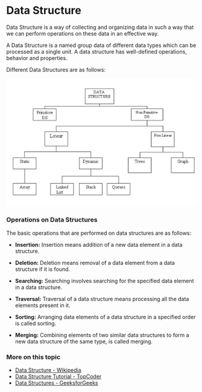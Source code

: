 # Data Structure

Data Structure is a way of collecting and organizing data in such a way that we can perform operations on these data in an effective way.

A Data Structure is a named group data of different data types which can be processed as a single unit. A data structure has well-defined operations, behavior and properties.

Different Data Structures are as follows:

![Data Structure Types](./data-structure.jpg)

### Operations on Data Structures

The basic operations that are performed on data structures are as follows:

* **Insertion:** Insertion means addition of a new data element in a data structure.

* **Deletion:** Deletion means removal of a data element from a data structure if it is found.

* **Searching:** Searching involves searching for the specified data element in a data structure.

* **Traversal:** Traversal of a data structure means processing all the data elements present in it.

* **Sorting:** Arranging data elements of a data structure in a specified order is called sorting.

* **Merging:** Combining elements of two similar data structures to form a new data structure of the same type, is called merging.


### More on this topic
- [Data Structure - Wikipedia](https://en.wikipedia.org/wiki/Data_structure)
- [Data Structure Tutorial - TopCoder](https://www.topcoder.com/community/data-science/data-science-tutorials/data-structures/)
- [Data Structures - GeeksforGeeks](http://www.geeksforgeeks.org/data-structures/)
